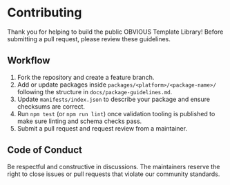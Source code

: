 # Contributing

Thank you for helping to build the public OBVIOUS Template Library! Before submitting a pull request, please review these
guidelines.

## Workflow

1. Fork the repository and create a feature branch.
2. Add or update packages inside `packages/<platform>/<package-name>/` following the structure in `docs/package-guidelines.md`.
3. Update `manifests/index.json` to describe your package and ensure checksums are correct.
4. Run `npm test` (or `npm run lint`) once validation tooling is published to make sure linting and schema checks pass.
5. Submit a pull request and request review from a maintainer.

## Code of Conduct

Be respectful and constructive in discussions. The maintainers reserve the right to close issues or pull requests that violate
our community standards.
